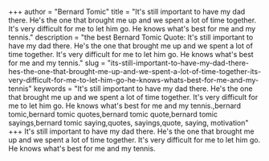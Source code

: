 +++
author = "Bernard Tomic"
title = "It's still important to have my dad there. He's the one that brought me up and we spent a lot of time together. It's very difficult for me to let him go. He knows what's best for me and my tennis."
description = "the best Bernard Tomic Quote: It's still important to have my dad there. He's the one that brought me up and we spent a lot of time together. It's very difficult for me to let him go. He knows what's best for me and my tennis."
slug = "its-still-important-to-have-my-dad-there-hes-the-one-that-brought-me-up-and-we-spent-a-lot-of-time-together-its-very-difficult-for-me-to-let-him-go-he-knows-whats-best-for-me-and-my-tennis"
keywords = "It's still important to have my dad there. He's the one that brought me up and we spent a lot of time together. It's very difficult for me to let him go. He knows what's best for me and my tennis.,bernard tomic,bernard tomic quotes,bernard tomic quote,bernard tomic sayings,bernard tomic saying,quotes, sayings,quote, saying, motivation"
+++
It's still important to have my dad there. He's the one that brought me up and we spent a lot of time together. It's very difficult for me to let him go. He knows what's best for me and my tennis.
